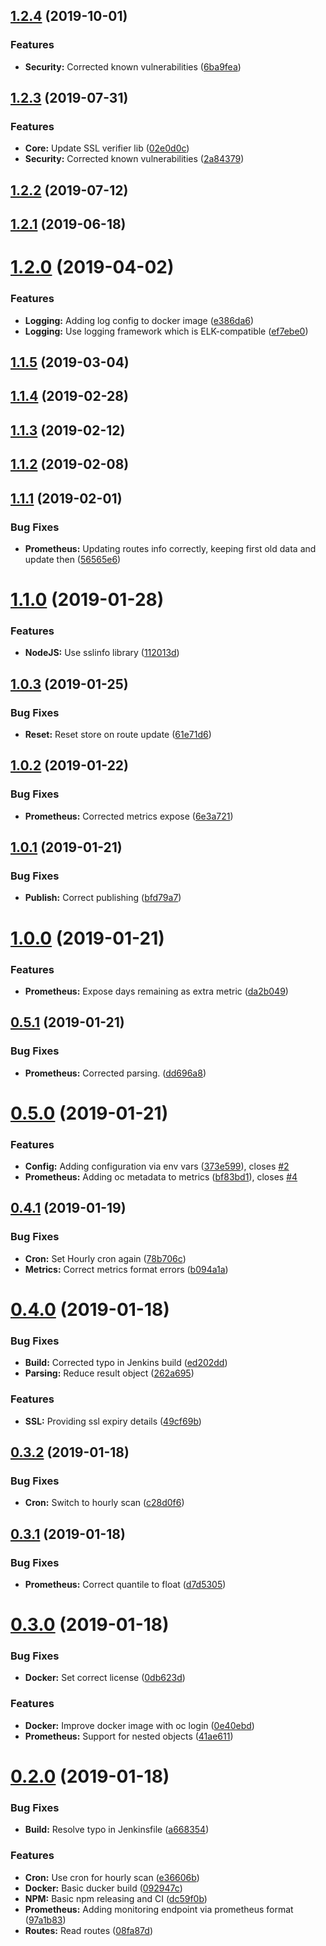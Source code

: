 ## [1.2.4](https://github.com/toolisticon/oc-routes-prometheus-exporter/compare/v1.2.3...v1.2.4) (2019-10-01)


### Features

* **Security:** Corrected known vulnerabilities ([6ba9fea](https://github.com/toolisticon/oc-routes-prometheus-exporter/commit/6ba9fea))



## [1.2.3](https://github.com/toolisticon/oc-routes-prometheus-exporter/compare/v1.2.2...v1.2.3) (2019-07-31)


### Features

* **Core:** Update SSL verifier lib ([02e0d0c](https://github.com/toolisticon/oc-routes-prometheus-exporter/commit/02e0d0c))
* **Security:** Corrected known vulnerabilities ([2a84379](https://github.com/toolisticon/oc-routes-prometheus-exporter/commit/2a84379))



## [1.2.2](https://github.com/toolisticon/oc-routes-prometheus-exporter/compare/v1.2.1...v1.2.2) (2019-07-12)



## [1.2.1](https://github.com/toolisticon/oc-routes-prometheus-exporter/compare/v1.2.0...v1.2.1) (2019-06-18)



# [1.2.0](https://github.com/toolisticon/oc-routes-prometheus-exporter/compare/v1.1.5...v1.2.0) (2019-04-02)


### Features

* **Logging:** Adding log config to docker image ([e386da6](https://github.com/toolisticon/oc-routes-prometheus-exporter/commit/e386da6))
* **Logging:** Use logging framework which is ELK-compatible ([ef7ebe0](https://github.com/toolisticon/oc-routes-prometheus-exporter/commit/ef7ebe0))



## [1.1.5](https://github.com/toolisticon/oc-routes-prometheus-exporter/compare/v1.1.4...v1.1.5) (2019-03-04)



## [1.1.4](https://github.com/toolisticon/oc-routes-prometheus-exporter/compare/v1.1.3...v1.1.4) (2019-02-28)



## [1.1.3](https://github.com/toolisticon/oc-routes-prometheus-exporter/compare/v1.1.2...v1.1.3) (2019-02-12)



## [1.1.2](https://github.com/toolisticon/oc-routes-prometheus-exporter/compare/v1.1.1...v1.1.2) (2019-02-08)



## [1.1.1](https://github.com/toolisticon/oc-routes-prometheus-exporter/compare/v1.1.0...v1.1.1) (2019-02-01)


### Bug Fixes

* **Prometheus:** Updating routes info correctly, keeping first old data and update then ([56565e6](https://github.com/toolisticon/oc-routes-prometheus-exporter/commit/56565e6))



# [1.1.0](https://github.com/toolisticon/oc-routes-prometheus-exporter/compare/v1.0.3...v1.1.0) (2019-01-28)


### Features

* **NodeJS:** Use sslinfo library ([112013d](https://github.com/toolisticon/oc-routes-prometheus-exporter/commit/112013d))



## [1.0.3](https://github.com/toolisticon/oc-routes-prometheus-exporter/compare/v1.0.2...v1.0.3) (2019-01-25)


### Bug Fixes

* **Reset:** Reset store on route update ([61e71d6](https://github.com/toolisticon/oc-routes-prometheus-exporter/commit/61e71d6))



## [1.0.2](https://github.com/toolisticon/oc-routes-prometheus-exporter/compare/v1.0.1...v1.0.2) (2019-01-22)


### Bug Fixes

* **Prometheus:** Corrected metrics expose ([6e3a721](https://github.com/toolisticon/oc-routes-prometheus-exporter/commit/6e3a721))



## [1.0.1](https://github.com/toolisticon/oc-routes-prometheus-exporter/compare/v1.0.0...v1.0.1) (2019-01-21)


### Bug Fixes

* **Publish:** Correct publishing ([bfd79a7](https://github.com/toolisticon/oc-routes-prometheus-exporter/commit/bfd79a7))



# [1.0.0](https://github.com/toolisticon/oc-routes-prometheus-exporter/compare/v0.5.1...v1.0.0) (2019-01-21)


### Features

* **Prometheus:** Expose days remaining as extra metric ([da2b049](https://github.com/toolisticon/oc-routes-prometheus-exporter/commit/da2b049))



## [0.5.1](https://github.com/toolisticon/oc-routes-prometheus-exporter/compare/v0.5.0...v0.5.1) (2019-01-21)


### Bug Fixes

* **Prometheus:** Corrected parsing. ([dd696a8](https://github.com/toolisticon/oc-routes-prometheus-exporter/commit/dd696a8))



# [0.5.0](https://github.com/toolisticon/oc-routes-prometheus-exporter/compare/v0.4.1...v0.5.0) (2019-01-21)


### Features

* **Config:** Adding configuration via env vars ([373e599](https://github.com/toolisticon/oc-routes-prometheus-exporter/commit/373e599)), closes [#2](https://github.com/toolisticon/oc-routes-prometheus-exporter/issues/2)
* **Prometheus:** Adding oc metadata to metrics ([bf83bd1](https://github.com/toolisticon/oc-routes-prometheus-exporter/commit/bf83bd1)), closes [#4](https://github.com/toolisticon/oc-routes-prometheus-exporter/issues/4)



## [0.4.1](https://github.com/toolisticon/oc-routes-prometheus-exporter/compare/v0.4.0...v0.4.1) (2019-01-19)


### Bug Fixes

* **Cron:** Set Hourly cron again ([78b706c](https://github.com/toolisticon/oc-routes-prometheus-exporter/commit/78b706c))
* **Metrics:** Correct metrics format errors ([b094a1a](https://github.com/toolisticon/oc-routes-prometheus-exporter/commit/b094a1a))



# [0.4.0](https://github.com/toolisticon/oc-routes-prometheus-exporter/compare/v0.3.2...v0.4.0) (2019-01-18)


### Bug Fixes

* **Build:** Corrected typo in Jenkins build ([ed202dd](https://github.com/toolisticon/oc-routes-prometheus-exporter/commit/ed202dd))
* **Parsing:** Reduce result object ([262a695](https://github.com/toolisticon/oc-routes-prometheus-exporter/commit/262a695))


### Features

* **SSL:** Providing ssl expiry details ([49cf69b](https://github.com/toolisticon/oc-routes-prometheus-exporter/commit/49cf69b))



## [0.3.2](https://github.com/toolisticon/oc-routes-prometheus-exporter/compare/v0.3.1...v0.3.2) (2019-01-18)


### Bug Fixes

* **Cron:** Switch to hourly scan ([c28d0f6](https://github.com/toolisticon/oc-routes-prometheus-exporter/commit/c28d0f6))



## [0.3.1](https://github.com/toolisticon/oc-routes-prometheus-exporter/compare/v0.3.0...v0.3.1) (2019-01-18)


### Bug Fixes

* **Prometheus:** Correct quantile to float ([d7d5305](https://github.com/toolisticon/oc-routes-prometheus-exporter/commit/d7d5305))



# [0.3.0](https://github.com/toolisticon/oc-routes-prometheus-exporter/compare/v0.2.0...v0.3.0) (2019-01-18)


### Bug Fixes

* **Docker:** Set correct license ([0db623d](https://github.com/toolisticon/oc-routes-prometheus-exporter/commit/0db623d))


### Features

* **Docker:** Improve docker image with oc login ([0e40ebd](https://github.com/toolisticon/oc-routes-prometheus-exporter/commit/0e40ebd))
* **Prometheus:** Support for nested objects ([41ae611](https://github.com/toolisticon/oc-routes-prometheus-exporter/commit/41ae611))



# [0.2.0](https://github.com/toolisticon/oc-routes-prometheus-exporter/compare/08fa87d...v0.2.0) (2019-01-18)


### Bug Fixes

* **Build:** Resolve typo in Jenkinsfile ([a668354](https://github.com/toolisticon/oc-routes-prometheus-exporter/commit/a668354))


### Features

* **Cron:** Use cron for hourly scan ([e36606b](https://github.com/toolisticon/oc-routes-prometheus-exporter/commit/e36606b))
* **Docker:** Basic ducker build ([092947c](https://github.com/toolisticon/oc-routes-prometheus-exporter/commit/092947c))
* **NPM:** Basic npm releasing and CI ([dc59f0b](https://github.com/toolisticon/oc-routes-prometheus-exporter/commit/dc59f0b))
* **Prometheus:** Adding monitoring endpoint via prometheus format ([97a1b83](https://github.com/toolisticon/oc-routes-prometheus-exporter/commit/97a1b83))
* **Routes:** Read routes ([08fa87d](https://github.com/toolisticon/oc-routes-prometheus-exporter/commit/08fa87d))



